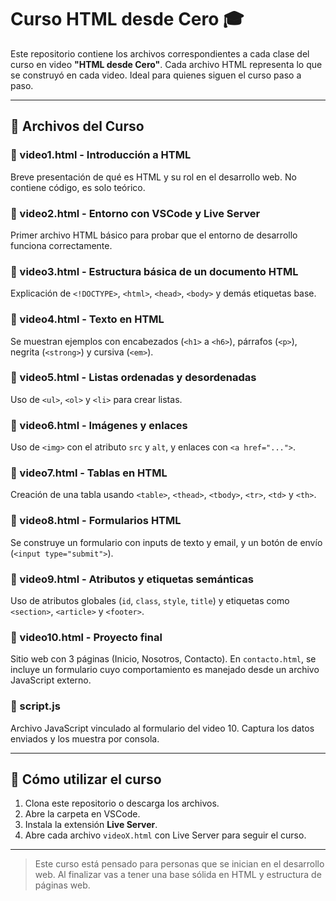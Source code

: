 
# Curso HTML desde Cero 🎓

Este repositorio contiene los archivos correspondientes a cada clase del curso en video **"HTML desde Cero"**. Cada archivo HTML representa lo que se construyó en cada video. Ideal para quienes siguen el curso paso a paso.

---

## 📂 Archivos del Curso

### 📄 video1.html - Introducción a HTML
Breve presentación de qué es HTML y su rol en el desarrollo web. No contiene código, es solo teórico.

### 📄 video2.html - Entorno con VSCode y Live Server
Primer archivo HTML básico para probar que el entorno de desarrollo funciona correctamente.

### 📄 video3.html - Estructura básica de un documento HTML
Explicación de `<!DOCTYPE>`, `<html>`, `<head>`, `<body>` y demás etiquetas base.

### 📄 video4.html - Texto en HTML
Se muestran ejemplos con encabezados (`<h1>` a `<h6>`), párrafos (`<p>`), negrita (`<strong>`) y cursiva (`<em>`).

### 📄 video5.html - Listas ordenadas y desordenadas
Uso de `<ul>`, `<ol>` y `<li>` para crear listas.

### 📄 video6.html - Imágenes y enlaces
Uso de `<img>` con el atributo `src` y `alt`, y enlaces con `<a href="...">`.

### 📄 video7.html - Tablas en HTML
Creación de una tabla usando `<table>`, `<thead>`, `<tbody>`, `<tr>`, `<td>` y `<th>`.

### 📄 video8.html - Formularios HTML
Se construye un formulario con inputs de texto y email, y un botón de envío (`<input type="submit">`).

### 📄 video9.html - Atributos y etiquetas semánticas
Uso de atributos globales (`id`, `class`, `style`, `title`) y etiquetas como `<section>`, `<article>` y `<footer>`.

### 📄 video10.html - Proyecto final
Sitio web con 3 páginas (Inicio, Nosotros, Contacto). En `contacto.html`, se incluye un formulario cuyo comportamiento es manejado desde un archivo JavaScript externo.

### 📄 script.js
Archivo JavaScript vinculado al formulario del video 10. Captura los datos enviados y los muestra por consola.

---

## 🚀 Cómo utilizar el curso

1. Clona este repositorio o descarga los archivos.
2. Abre la carpeta en VSCode.
3. Instala la extensión **Live Server**.
4. Abre cada archivo `videoX.html` con Live Server para seguir el curso.

---

> Este curso está pensado para personas que se inician en el desarrollo web. Al finalizar vas a tener una base sólida en HTML y estructura de páginas web.
